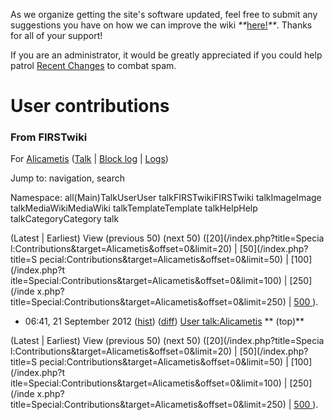 As we organize getting the site's software updated, feel free to submit any
suggestions you have on how we can improve the wiki
_**_[here!](/index.php/User:Hallry/Suggestions "User:Hallry/Suggestions"
)_**_. Thanks for all of your support!

If you are an administrator, it would be greatly appreciated if you could help
patrol [Recent Changes](/index.php/Special:Recentchanges
"Special:Recentchanges" ) to combat spam.

# User contributions

### From FIRSTwiki

For [Alicametis](/index.php?title=User:Alicametis&action=edit
"User:Alicametis" ) ([Talk](/index.php/User_talk:Alicametis "User
talk:Alicametis" ) | [Block
log](/index.php?title=Special:Log&type=block&page=User:Alicametis
"Special:Log" ) | [Logs](/index.php?title=Special:Log&user=Alicametis
"Special:Log" ))

Jump to: navigation, search

Namespace:  all(Main)TalkUserUser talkFIRSTwikiFIRSTwiki talkImageImage
talkMediaWikiMediaWiki talkTemplateTemplate talkHelpHelp talkCategoryCategory
talk

(Latest | Earliest) View (previous 50) (next 50) ([20](/index.php?title=Specia
l:Contributions&target=Alicametis&offset=0&limit=20) | [50](/index.php?title=S
pecial:Contributions&target=Alicametis&offset=0&limit=50) | [100](/index.php?t
itle=Special:Contributions&target=Alicametis&offset=0&limit=100) | [250](/inde
x.php?title=Special:Contributions&target=Alicametis&offset=0&limit=250) | [500
](/index.php?title=Special:Contributions&target=Alicametis&offset=0&limit=500)
).

  * 06:41, 21 September 2012 ([hist](/index.php?title=User_talk:Alicametis&action=history "User talk:Alicametis" )) ([diff](/index.php?title=User_talk:Alicametis&diff=prev&oldid=774344 "User talk:Alicametis" )) [User talk:Alicametis](/index.php/User_talk:Alicametis "User talk:Alicametis" ) ** (top)**

(Latest | Earliest) View (previous 50) (next 50) ([20](/index.php?title=Specia
l:Contributions&target=Alicametis&offset=0&limit=20) | [50](/index.php?title=S
pecial:Contributions&target=Alicametis&offset=0&limit=50) | [100](/index.php?t
itle=Special:Contributions&target=Alicametis&offset=0&limit=100) | [250](/inde
x.php?title=Special:Contributions&target=Alicametis&offset=0&limit=250) | [500
](/index.php?title=Special:Contributions&target=Alicametis&offset=0&limit=500)
).

